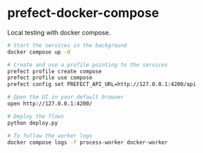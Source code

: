 # prefect-docker-compose

Local testing with docker compose.

```bash
# Start the services in the background
docker compose up -d

# Create and use a profile pointing to the services
prefect profile create compose
prefect profile use compose
prefect config set PREFECT_API_URL=http://127.0.0.1:4200/api

# Open the UI in your default browser
open http://127.0.0.1:4200/

# Deploy the flows
python deploy.py

# To follow the worker logs
docker compose logs -f process-worker docker-worker
```
